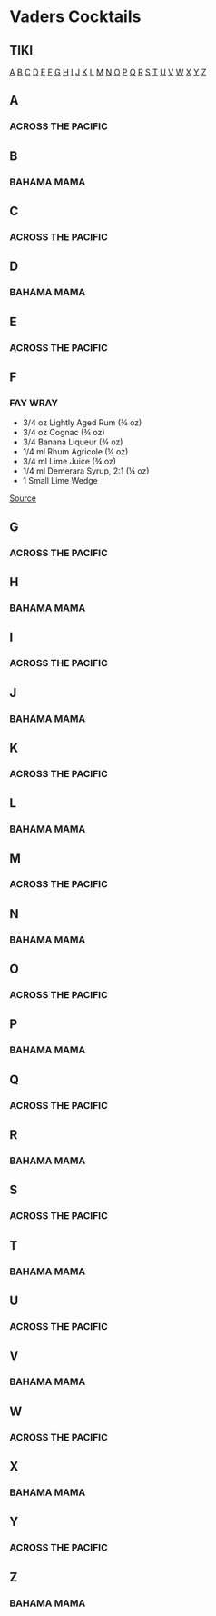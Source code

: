 # Vaders Cocktails


## TIKI
[A](#a) [B](#B) [C](#C) [D](#D) [E](#E) [F](#F) [G](#G) [H](#H) [I](#I) [J](#J) [K](#K) [L](#L) [M](#M) [N](#N) [O](#O) [P](#P) [Q](#Q) [R](#R) [S](#S) [T](#T) [U](#U) [V](#V) [W](#w) [X](#X) [Y](#Y) [Z](#Z)

## A
### ACROSS THE PACIFIC

## B
### BAHAMA MAMA

## C
### ACROSS THE PACIFIC

## D
### BAHAMA MAMA

## E
### ACROSS THE PACIFIC

## F
### FAY WRAY
- 3/4 oz Lightly Aged Rum (¾ oz)
- 3/4 oz Cognac (¾ oz)
- 3/4 Banana Liqueur (¾ oz)
- 1/4 ml Rhum Agricole (¼ oz)
- 3/4 ml Lime Juice (¾ oz)
- 1/4 ml Demerara Syrup, 2:1 (¼ oz)
- 1 Small Lime Wedge

[Source](https://www.youtube.com/watch?v=0GDx9bIIh_o&list=PLSOyd4ZezLocQaheoLyVQ_2vpNOxany4k)

## G
### ACROSS THE PACIFIC

## H
### BAHAMA MAMA

## I
### ACROSS THE PACIFIC

## J
### BAHAMA MAMA

## K
### ACROSS THE PACIFIC

## L
### BAHAMA MAMA

## M
### ACROSS THE PACIFIC

## N
### BAHAMA MAMA

## O
### ACROSS THE PACIFIC

## P
### BAHAMA MAMA

## Q
### ACROSS THE PACIFIC

## R
### BAHAMA MAMA

## S
### ACROSS THE PACIFIC

## T
### BAHAMA MAMA

## U
### ACROSS THE PACIFIC

## V
### BAHAMA MAMA

## W
### ACROSS THE PACIFIC

## X
### BAHAMA MAMA

## Y
### ACROSS THE PACIFIC

## Z
### BAHAMA MAMA
